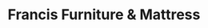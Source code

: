 ---
title: "Francis Furniture & Mattress"
url: /celina/francis-furniture-and-mattress/
shop: furniture
---